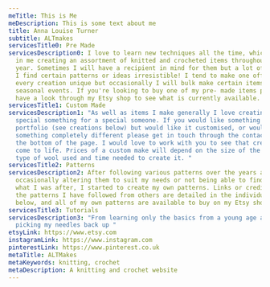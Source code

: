 ```yaml
---
meTitle: This is Me
meDescription: This is some text about me
title: Anna Louise Turner
subtitle: ALTmakes
servicesTitle0: Pre Made
servicesDescription0: I love to learn new techniques all the time, which results
  in me creating an assortment of knitted and crocheted items throughout the
  year. Sometimes I will have a recipient in mind for them but a lot of the time
  I find certain patterns or ideas irresistible! I tend to make one offs to make
  every creation unique but occasionally I will bulk make certain items for
  seasonal events. If you're looking to buy one of my pre- made items please
  have a look through my Etsy shop to see what is currently available.
servicesTitle1: Custom Made
servicesDescription1: "As well as items I make generally I love creating that
  special something for a special someone. If you would like something from my
  portfolio (see creations below) but would like it customised, or would like
  something completely different please get in touch through the contact form at
  the bottom of the page. I would love to work with you to see that creation
  come to life. Prices of a custom make will depend on the size of the item,
  type of wool used and time needed to create it. "
servicesTitle2: Patterns
servicesDescription2: After following various patterns over the years and either
  occasionally altering them to suit my needs or not being able to find exactly
  what I was after, I started to create my own patterns. Links or credits to all
  the patterns I have followed from others are detailed in the individual pages
  below, and all of my own patterns are available to buy on my Etsy shop.
servicesTitle3: Tutorials
servicesDescription3: "From learning only the basics from a young age and not
  picking my needles back up "
etsyLink: https://www.etsy.com
instagramLink: https://www.instagram.com
pinterestLink: https://www.pinterest.co.uk
metaTitle: ALTMakes
metaKeywords: knitting, crochet
metaDescription: A knitting and crochet website
---
```

